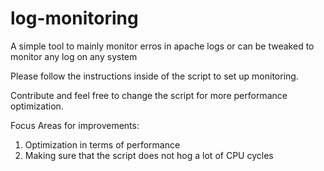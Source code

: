 log-monitoring
==============

A simple tool to mainly monitor erros in apache logs or can be tweaked to monitor any log on any system

Please follow the instructions inside of the script to set up monitoring.

Contribute and feel free to change the script for more performance optimization. 

Focus Areas for improvements: 

1. Optimization in terms of performance 
2. Making sure that the script does not hog a lot of CPU cycles
